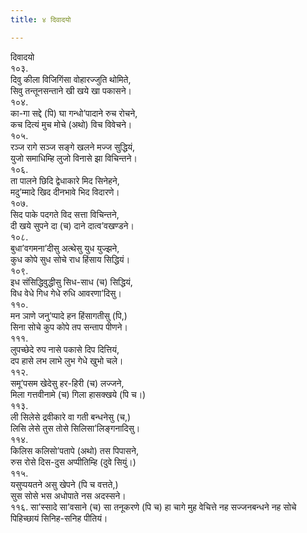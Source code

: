 ```yaml
---
title: ४ दिवादयो

---
```

दिवादयो  
१०३.  
दिवु कीला विजिगिंसा वोहारज्‍जुति थोमिते,  
सिवु तन्तूनसन्ताने खी खये खा पकासने।  
१०४.  
का-गा सद्दे (पि) घा गन्धो’पादाने रुच रोचने,  
कच दित्यं मुच मोचे (अथो) विच विवेचने।  
१०५.  
रञ्‍ज रागे सञ्‍ज सङ्गे खलने मज्‍ज सुद्धियं,  
युजो समाधिम्हि लुजो विनासे झा विचिन्तने।  
१०६.  
ता पालने छिदि द्वेधाकारे मिद सिनेहने,  
मदु’म्मादे खिद दीनभावे भिद विदारणे।  
१०७.  
सिद पाके पदगते विद सत्ता विचिन्तने,  
दी खये सुपने दा (च) दाने दात्व’वखण्डने।  
१०८.  
बुधा’वगमना’दीसु अत्थेसु युध युज्झने,  
कुध कोपे सुध सोचे राध हिंसाय सिद्धियं।  
१०९.  
इध संसिद्धिवुद्धीसु सिध-साध (च) सिद्धियं,  
विध वेधे गिध गेधे रुधि आवरणा’दिसु।  
११०.  
मन ञाणे जनु’प्पादे हन हिंसागतीसु (पि,)  
सिना सोचे कुप कोपे तप सन्ताप पीणने।  
१११.  
लुपच्छेदे रुप नासे पकासे दिप दित्तियं,  
दप हासे लभ लाभे लुभ गेधे खुभो चले।  
११२.  
समू’पसम खेदेसु हर-हिरी (च) लज्‍जने,  
मिला गत्तवीनामे (च) गिला हासक्खये (पि च।)  
११३.  
ली सिलेसे द्रवीकारे वा गती बन्धनेसु (च,)  
लिसि लेसे तुस तोसे सिलिसा’लिङ्गनादिसु।  
११४.  
किलिस कलिसो’पतापे (अथो) तस पिपासने,  
रुस रोसे दिस-दुस अप्पीतिम्हि (दुवे सियुं।)  
११५.  
यसुप्पयतने असु खेपने (पि च वत्तते,)  
सुस सोसे भस अधोपाते नस अदस्सने।  
११६. सा’स्सादे सा’वसाने (च) सा तनूकरणे (पि च) हा चागे मुह वेचित्ते नह सज्‍जनबन्धने नह सोचे पिहिच्छायं सिनिह-सनिह पीतियं।  